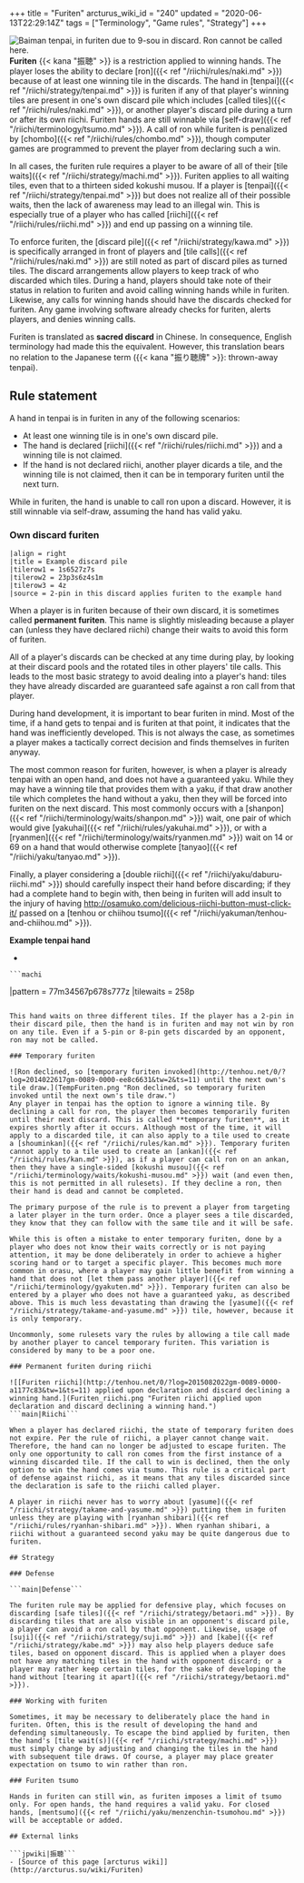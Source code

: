 +++
title = "Furiten"
arcturus_wiki_id = "240"
updated = "2020-06-13T22:29:14Z"
tags = ["Terminology", "Game rules", "Strategy"]
+++

![[Baiman tenpai](http://tenhou.net/0/?log=2012110112gm-0009-7447-14ec5c8d&tw=0&ts=4), in furiten due to 9-sou in discard. Ron cannot be called here.](Furiten.png "Baiman tenpai, in furiten due to 9-sou in discard. Ron cannot be called here.")
**Furiten** {{< kana "振聴" >}} is a restriction applied to winning hands. The player loses the
ability to declare [ron]({{< ref "/riichi/rules/naki.md" >}}) because of at least one winning tile
in the discards. The hand in [tenpai]({{< ref "/riichi/strategy/tenpai.md" >}}) is furiten if any of
that player's winning tiles are present in one's own discard pile which includes [called
tiles]({{< ref "/riichi/rules/naki.md" >}}), or another player's discard pile during a turn or after
its own riichi. Furiten hands are still winnable via
[self-draw]({{< ref "/riichi/terminology/tsumo.md" >}}). A call of ron while furiten is penalized by
[chombo]({{< ref "/riichi/rules/chombo.md" >}}), though computer games are programmed to prevent the
player from declaring such a win.

In all cases, the furiten rule requires a player to be aware of all of their [tile
waits]({{< ref "/riichi/strategy/machi.md" >}}). Furiten applies to all waiting tiles, even that to
a thirteen sided kokushi musou. If a player is [tenpai]({{< ref "/riichi/strategy/tenpai.md" >}})
but does not realize all of their possible waits, then the lack of awareness may lead to an illegal
win. This is especially true of a player who has called
[riichi]({{< ref "/riichi/rules/riichi.md" >}}) and end up passing on a winning tile.

To enforce furiten, the [discard pile]({{< ref "/riichi/strategy/kawa.md" >}}) is specifically
arranged in front of players and [tile calls]({{< ref "/riichi/rules/naki.md" >}}) are still noted
as part of discard piles as turned tiles. The discard arrangements allow players to keep track of
who discarded which tiles. During a hand, players should take note of their status in relation to
furiten and avoid calling winning hands while in furiten. Likewise, any calls for winning hands
should have the discards checked for furiten. Any game involving software already checks for
furiten, alerts players, and denies winning calls.

Furiten is translated as **sacred discard** in Chinese. In consequence, English terminology had made
this the equivalent. However, this translation bears no relation to the Japanese term
({{< kana "振り聴牌" >}}: thrown-away tenpai).

## Rule statement

A hand in tenpai is in furiten in any of the following scenarios:

- At least one winning tile is in one's own discard pile.
- The hand is declared [riichi]({{< ref "/riichi/rules/riichi.md" >}}) and a winning tile is not
  claimed.
- If the hand is not declared riichi, another player dicards a tile, and the winning tile is not
  claimed, then it can be in temporary furiten until the next turn.

While in furiten, the hand is unable to call ron upon a discard. However, it is still winnable via
self-draw, assuming the hand has valid yaku.

### Own discard furiten

```Discard pile
|align = right
|title = Example discard pile
|tilerow1 = 1s6527z7s
|tilerow2 = 23p3s6z4s1m
|tilerow3 = 4z
|source = 2-pin in this discard applies furiten to the example hand
```

When a player is in furiten because of their own discard, it is sometimes called **permanent
furiten**. This name is slightly misleading because a player can (unless they have declared riichi)
change their waits to avoid this form of furiten.

All of a player's discards can be checked at any time during play, by looking at their discard pools
and the rotated tiles in other players' tile calls. This leads to the most basic strategy to avoid
dealing into a player's hand: tiles they have already discarded are guaranteed safe against a ron
call from that player.

During hand development, it is important to bear furiten in mind. Most of the time, if a hand gets
to tenpai and is furiten at that point, it indicates that the hand was inefficiently developed. This
is not always the case, as sometimes a player makes a tactically correct decision and finds
themselves in furiten anyway.

The most common reason for furiten, however, is when a player is already tenpai with an open hand,
and does not have a guaranteed yaku. While they may have a winning tile that provides them with a
yaku, if that draw another tile which completes the hand without a yaku, then they will be forced
into furiten on the next discard. This most commonly occurs with a
[shanpon]({{< ref "/riichi/terminology/waits/shanpon.md" >}}) wait, one pair of which would give
[yakuhai]({{< ref "/riichi/rules/yakuhai.md" >}}), or with a
[ryanmen]({{< ref "/riichi/terminology/waits/ryanmen.md" >}}) wait on 14 or 69 on a hand that would
otherwise complete [tanyao]({{< ref "/riichi/yaku/tanyao.md" >}}).

Finally, a player considering a [double riichi]({{< ref "/riichi/yaku/daburu-riichi.md" >}}) should
carefully inspect their hand before discarding; if they had a complete hand to begin with, then
being in furiten will add insult to the injury of having
http://osamuko.com/delicious-riichi-button-must-click-it/ passed on a [tenhou or chiihou
tsumo]({{< ref "/riichi/yakuman/tenhou-and-chiihou.md" >}}).

**Example tenpai hand**

-

    ```machi

|pattern = 77m34567p678s777z |tilewaits = 258p

````

This hand waits on three different tiles. If the player has a 2-pin in their discard pile, then the hand is in furiten and may not win by ron on any tile. Even if a 5-pin or 8-pin gets discarded by an opponent, ron may not be called.

### Temporary furiten

![Ron declined, so [temporary furiten invoked](http://tenhou.net/0/?log=2014022617gm-0089-0000-ee8c6631&tw=2&ts=11) until the next own's tile draw.](TempFuriten.png "Ron declined, so temporary furiten invoked until the next own's tile draw.")
Any player in tenpai has the option to ignore a winning tile. By declining a call for ron, the player then becomes temporarily furiten until their next discard. This is called **temporary furiten**, as it expires shortly after it occurs. Although most of the time, it will apply to a discarded tile, it can also apply to a tile used to create a [shouminkan]({{< ref "/riichi/rules/kan.md" >}}). Temporary furiten cannot apply to a tile used to create an [ankan]({{< ref "/riichi/rules/kan.md" >}}), as if a player can call ron on an ankan, then they have a single-sided [kokushi musou]({{< ref "/riichi/terminology/waits/kokushi-musou.md" >}}) wait (and even then, this is not permitted in all rulesets). If they decline a ron, then their hand is dead and cannot be completed.

The primary purpose of the rule is to prevent a player from targeting a later player in the turn order. Once a player sees a tile discarded, they know that they can follow with the same tile and it will be safe.

While this is often a mistake to enter temporary furiten, done by a player who does not know their waits correctly or is not paying attention, it may be done deliberately in order to achieve a higher scoring hand or to target a specific player. This becomes much more common in orasu, where a player may gain little benefit from winning a hand that does not [let them pass another player]({{< ref "/riichi/terminology/gyakuten.md" >}}). Temporary furiten can also be entered by a player who does not have a guaranteed yaku, as described above. This is much less devastating than drawing the [yasume]({{< ref "/riichi/strategy/takame-and-yasume.md" >}}) tile, however, because it is only temporary.

Uncommonly, some rulesets vary the rules by allowing a tile call made by another player to cancel temporary furiten. This variation is considered by many to be a poor one.

### Permanent furiten during riichi

![[Furiten riichi](http://tenhou.net/0/?log=2015082022gm-0089-0000-a1177c83&tw=1&ts=11) applied upon declaration and discard declining a winning hand.](Furiten_riichi.png "Furiten riichi applied upon declaration and discard declining a winning hand.")
```main|Riichi```

When a player has declared riichi, the state of temporary furiten does not expire. Per the rule of riichi, a player cannot change wait. Therefore, the hand can no longer be adjusted to escape furiten. The only one opportunity to call ron comes from the first instance of a winning discarded tile. If the call to win is declined, then the only option to win the hand comes via tsumo. This rule is a critical part of defense against riichi, as it means that any tiles discarded since the declaration is safe to the riichi called player.

A player in riichi never has to worry about [yasume]({{< ref "/riichi/strategy/takame-and-yasume.md" >}}) putting them in furiten unless they are playing with [ryanhan shibari]({{< ref "/riichi/rules/ryanhan-shibari.md" >}}). When ryanhan shibari, a riichi without a guaranteed second yaku may be quite dangerous due to furiten.

## Strategy

### Defense

```main|Defense```

The furiten rule may be applied for defensive play, which focuses on discarding [safe tiles]({{< ref "/riichi/strategy/betaori.md" >}}). By discarding tiles that are also visible in an opponent's discard pile, a player can avoid a ron call by that opponent. Likewise, usage of [suji]({{< ref "/riichi/strategy/suji.md" >}}) and [kabe]({{< ref "/riichi/strategy/kabe.md" >}}) may also help players deduce safe tiles, based on opponent discard. This is applied when a player does not have any matching tiles in the hand with opponent discard; or a player may rather keep certain tiles, for the sake of developing the hand without [tearing it apart]({{< ref "/riichi/strategy/betaori.md" >}}).

### Working with furiten

Sometimes, it may be necessary to deliberately place the hand in furiten. Often, this is the result of developing the hand and defending simultaneously. To escape the bind applied by furiten, then the hand's [tile wait(s)]({{< ref "/riichi/strategy/machi.md" >}}) must simply change by adjusting and changing the tiles in the hand with subsequent tile draws. Of course, a player may place greater expectation on tsumo to win rather than ron.

### Furiten tsumo

Hands in furiten can still win, as furiten imposes a limit of tsumo only. For open hands, the hand requires a valid yaku. For closed hands, [mentsumo]({{< ref "/riichi/yaku/menzenchin-tsumohou.md" >}}) will be acceptable or added.

## External links

```jpwiki|振聴```
- [Source of this page [arcturus wiki]](http://arcturus.su/wiki/Furiten)
````
